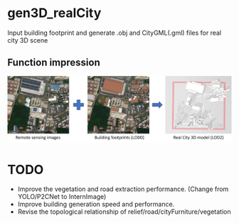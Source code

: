 # gen3D_realCity
Input building footprint and generate .obj and CityGML(.gml) files for real city 3D scene



Function impression
----------------
![Function impression](./res_example/total_image1.jpg)

# TODO

- Improve the vegetation and road extraction performance. (Change from YOLO/P2CNet to InternImage)
- Improve building generation speed and performance.
- Revise the topological relationship of relief/road/cityFurniture/vegetation